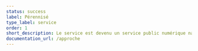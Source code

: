```yaml
---
status: success
label: Pérennisé
type_label: service
order: 1
short_description: Le service est devenu un service public numérique national disponible pour tous.
documentation_url: /approche
---
```

